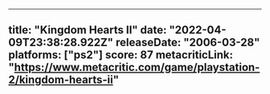 
---
title: "Kingdom Hearts II"
date: "2022-04-09T23:38:28.922Z"
releaseDate: "2006-03-28"
platforms: ["ps2"]
score: 87
metacriticLink: "https://www.metacritic.com/game/playstation-2/kingdom-hearts-ii"
---
